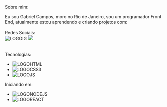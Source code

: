 Sobre mim:

Eu sou Gabriel Campos, moro no Rio de Janeiro, sou um programador Front End, atualmente estou aprendendo e criando projetos com:
<br>
<br>
Redes Sociais:
<br>
<img href="https://www.instagram.com/x.gbrl/" src="https://img.shields.io/badge/Instagram-%23E4405F.svg?style=for-the-badge&logo=Instagram&logoColor=white" alt=LOGOIG>
<img href="https://www.linkedin.com/in/gabriel-campos-de-brito/" src="https://img.shields.io/badge/linkedin-%230077B5.svg?style=for-the-badge&logo=linkedin&logoColor=white">
 <br>
<br>   
 Tecnologias:
- <img src="https://img.shields.io/badge/html5-%23E34F26.svg?style=for-the-badge&logo=html5&logoColor=white" alt=LOGOHTML>
- <img src="https://img.shields.io/badge/css3-%231572B6.svg?style=for-the-badge&logo=css3&logoColor=white" alt=LOGOCSS3>
- <img src="https://img.shields.io/badge/javascript-%23323330.svg?style=for-the-badge&logo=javascript&logoColor=%23F7DF1E" alt=LOGOJS>

Iniciando em:
<br>
- <img src="https://img.shields.io/badge/node.js-6DA55F?style=for-the-badge&logo=node.js&logoColor=white" alt=LOGONODEJS>
- <img src="https://img.shields.io/badge/react-%2320232a.svg?style=for-the-badge&logo=react&logoColor=%2361DAFB" alt=LOGOREACT>
